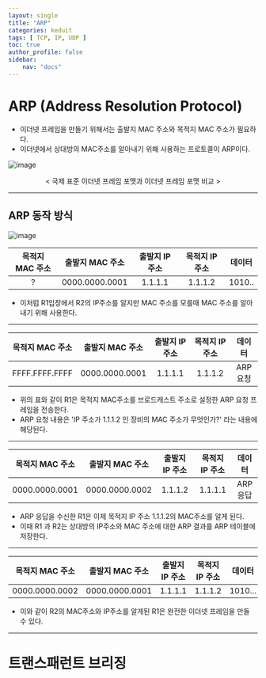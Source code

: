```yaml
---
layout: single
title: "ARP"
categories: keduit
tags: [ TCP, IP, UDP ]
toc: true 
author_profile: false
sidebar:
    nav: "docs"
---
```


# ARP (Address Resolution Protocol)
* 이더넷 프레임을 만들기 위해서는 출발지 MAC 주소와 목적지 MAC 주소가 필요하다.
* 이더넷에서 상대방의 MAC주소를 알아내기 위해 사용하는 프로토콜이 ARP이다.

![image](https://user-images.githubusercontent.com/128279031/227777173-c7aae383-25dc-42be-a4ae-a99a9ae8ee11.png)

<center>< 국제 표준 이더넷 프레임 포맷과 이더넷 프레임 포맷 비교 ></center> 

--- 

## ARP 동작 방식

![image](https://user-images.githubusercontent.com/128279031/227777782-03a73d27-06f0-4d9b-a636-1b8141d4fc4c.png)

| 목적지 MAC 주소 | 출발지 MAC 주소 | 출발지 IP 주소 | 목적지 IP 주소 | 데이터
|:---:|:---:|:---:|:---:|:---:|
| ? | 0000.0000.0001 | 1.1.1.1 | 1.1.1.2 | 1010.. |

* 이처럼 R1입장에서 R2의 IP주소를 알지만 MAC 주소를 모를때 MAC 주소를 알아내기 위해 사용한다.

---

| 목적지 MAC 주소 | 출발지 MAC 주소 | 출발지 IP 주소 | 목적지 IP 주소 | 데이터
|:---:|:---:|:---:|:---:|:---:|
| FFFF.FFFF.FFFF | 0000.0000.0001 | 1.1.1.1 | 1.1.1.2 | ARP 요청 |

* 위의 표와 같이 R1은 목적지 MAC주소를 브로드캐스트 주소로 설정한 ARP 요청 프레임을 전송한다.
* ARP 요청 내용은 'IP 주소가 1.1.1.2 인 장비의 MAC 주소가 무엇인가?' 라는 내용에 해당된다.

---

| 목적지 MAC 주소 | 출발지 MAC 주소 | 출발지 IP 주소 | 목적지 IP 주소 | 데이터
|:---:|:---:|:---:|:---:|:---:|
| 0000.0000.0001 | 0000.0000.0002 | 1.1.1.2 | 1.1.1.1 | ARP 응답 |

* ARP 응답을 수신한 R1은 이제 목적지 IP 주소 1.1.1.2의 MAC주소를 알게 된다.
* 이때 R1 과 R2는 상대방의 IP주소와 MAC 주소에 대한 ARP 결과를 ARP 테이블에 저장한다.

---

| 목적지 MAC 주소 | 출발지 MAC 주소 | 출발지 IP 주소 | 목적지 IP 주소 | 데이터
|:---:|:---:|:---:|:---:|:---:|
| 0000.0000.0002 | 0000.0000.0001 | 1.1.1.1 | 1.1.1.2 | 1010... |

* 이와 같이 R2의 MAC주소와 IP주소를 알게된 R1은 완전한 이더넷 프레임을 만들 수 있다.
  
---  

# 트랜스패런트 브리징

